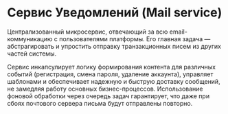 # Сервис Уведомлений (Mail service)

Централизованный микросервис, отвечающий за всю email-коммуникацию с пользователями платформы. Его
главная задача — абстрагировать и упростить отправку транзакционных писем из других частей системы.

Сервис инкапсулирует логику формирования контента для различных событий (регистрация, смена пароля,
удаление аккаунта), управляет шаблонами и обеспечивает надежную и быструю доставку сообщений, не
замедляя работу основных бизнес-процессов. Использование фоновой обработки через очередь задач
гарантирует, что даже при сбоях почтового сервера письма будут отправлены повторно.